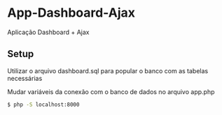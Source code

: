 # App-Dashboard-Ajax
Aplicação Dashboard + Ajax

## Setup ##

Utilizar o arquivo dashboard.sql para popular o banco com as tabelas necessárias

Mudar variáveis da conexão com o banco de dados no arquivo app.php

```bash
$ php -S localhost:8000
```
